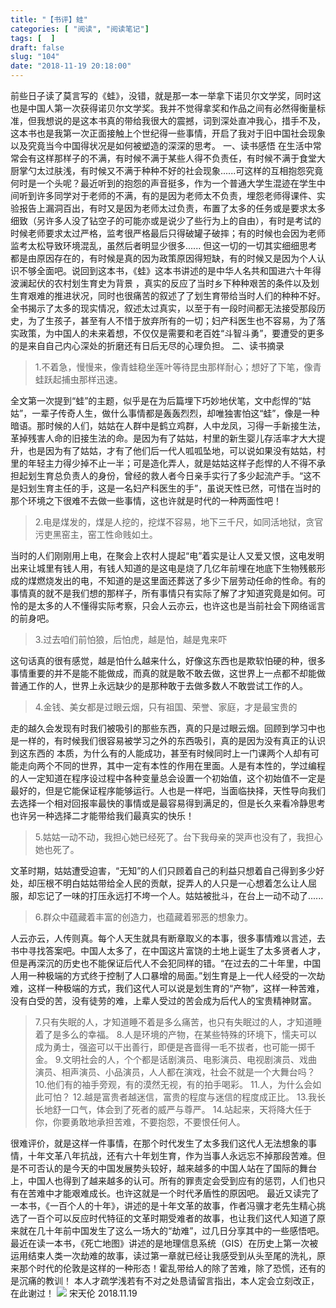 ```yaml
---
title: "【书评】蛙"
categories: [ "阅读", "阅读笔记"]
tags: [  ]
draft: false
slug: "104"
date: "2018-11-19 20:18:00"
---
```



前些日子读了莫言写的《蛙》，没错，就是那一本一举拿下诺贝尔文学奖，同时这也是中国人第一次获得诺贝尔文学奖。我并不觉得拿奖和作品之间有必然得衡量标准，但我想说的是这本书真的带给我很大的震撼，词到深处直冲我心，措手不及，这本书也是我第一次正面接触上个世纪得一些事情，开启了我对于旧中国社会现象以及究竟当今中国得状况是如何被塑造的深深的思考。 一、读书感悟 在生活中常常会有这样那样子的不满，有时候不满于某些人得不负责任，有时候不满于食堂大厨掌勺太过肤浅，有时候又不满于种种不好的社会现象......可这样的互相抱怨究竟何时是一个头呢？最近听到的抱怨的声音挺多，作为一个普通大学生混迹在学生中间听到许多同学对于老师的不满，有的是因为老师太不负责，埋怨老师得课件、实验报告上漏洞百出，有时又是因为老师太过负责，布置了太多的任务或是要求太多细致（另许多人没了钻空子的可能亦或是说少了些行为上的自由），有时是考试的时候老师要求太过严格，监考很严格最后只得破罐子破摔；有的时候也会因为老师监考太松导致环境混乱，虽然后者明显少很多...... 但这一切的一切其实细细思考都是由原因存在的，有时候是真的因为政策原因得短缺，有的时候又是因为个人认识不够全面吧。说回到这本书，《蛙》这本书讲述的是中华人名共和国进六十年得波澜起伏的农村划生育史为背景 ，真实的反应了当时乡下种种艰苦的条件以及划生育艰难的推进状况，同时也很痛苦的叙述了了划生育带给当时人们的种种不好。全书揭示了太多的现实情况，叙述太过真实，以至于有一段时间都无法接受那段历史，为了生孩子，甚至有人不惜于放弃所有的一切；妇产科医生也不容易，为了落实政策，为中国人的未来着想，不仅仅是需要和老百姓“斗智斗勇”，要遭受的更多的是来自自己内心深处的折磨还有日后无尽的心理负担。 二、读书摘录

> 1.不着急，慢慢来，像青蛙稳坐莲叶等待昆虫那样耐心；想好了下笔，像青蛙跃起捕虫那样迅速。

全文第一次提到“蛙”的主题，似乎是在为后篇埋下巧妙地伏笔，文中彪悍的“姑姑”，一辈子传奇人生，做什么事情都是轰轰烈烈，却唯独害怕这“蛙”，像是一种暗语。那时候的人们，姑姑在人群中是鹤立鸡群，人中龙凤，习得一手新接生法，革掉残害人命的旧接生法的命。是因为有了姑姑，村里的新生婴儿存活率才大大提升，也是因为有了姑姑，才有了他们后一代人呱呱坠地，可以说如果没有姑姑，村里的年轻主力得少掉不止一半；可是造化弄人，就是姑姑这样子彪悍的人不得不承担起划生育总负责人的身份，曾经的救人者今日亲手实行了多少起流产手。“这不是妇划生育主任的手，这是一名妇产科医生的手”，虽说天性已然，可惜在当时的那个环境之下很难不去做一些事情，这也许就是时代的一种两面性吧！

> 2.电是煤发的，煤是人挖的，挖煤不容易，地下三千尺，如同活地狱，贪官污吏黑窑主，窑工性命贱如土。

当时的人们刚刚用上电，在聚会上农村人提起“电”着实是让人又爱又恨，这电发明出来让城里有钱人用，有钱人知道的是这电是烧了几亿年前埋在地底下生物残骸形成的煤燃烧发出的电，不知道的是这里面还葬送了多少下层劳动任命的性命。有的事情真的就不是我们想的那样子，所有事情只有实际了解了才知道究竟是如何。可怜的是太多的人不懂得实际考察，只会人云亦云，也许这也是当前社会下网络谣言的前身吧。

> 3.过去咱们前怕狼，后怕虎，越是怕，越是鬼来吓

这句话真的很有感觉，越是怕什么越来什么，好像这东西也是欺软怕硬的种，很多事情重要的并不是能不能做成，而真的就是敢不敢去做，这世界上一点都不却能做普通工作的人，世界上永远缺少的是那种敢于去做多数人不敢尝试工作的人。

> 4.金钱、美女都是过眼云烟，只有祖国、荣誉、家庭，才是最宝贵的

走的越久会发现有时我们被吸引的那些东西，真的只是过眼云烟。回顾到学习中也是一样的，有时候我们很容易被学习之外的东西吸引，真的是因为没有真正的认识到这东西的 本质，为什么有的人能成功，甚至有时候同时上一门课两个人却有可能走向两个不同的世界，其中一定有本性的作用在里面。人是有本性的，学过编程的人一定知道在程序设过程中各种变量总会设置一个初始值，这个初始值不一定是最好的，但是它能保证程序能够运行。人也是一样吧，当面临抉择，天性导向我们去选择一个相对回报率最快的事情或是最容易得到满足的，但是长久来看冷静思考也许另一种选择二才能带给我们最真实的快乐！

> 5.姑姑一动不动，我担心她已经死了。台下我母亲的哭声也没有了，我担心她也死了。

文革时期，姑姑遭受迫害，“无知”的人们只顾着自己的利益只想着自己得到多少好处，却压根不明白姑姑带给全人民的贡献，捉弄人的人只是一心想着怎么让人屈服，却忘记了一味的打压永远打不垮一个人。姑姑被批斗，在台上一动不动了......

> 6.群众中蕴藏着丰富的创造力，也蕴藏着邪恶的想象力。

人云亦云，人传则真。每个人天生就具有断章取义的本事，很多事情难以言述，去书中寻找答案吧。中国人太多了，在中国这片富饶的土地上诞生了太多贤者人才，但是再深沉的历史也不能保证后代人不会犯同样的错。“在过去的二十年里，中国人用一种极端的方式终于控制了人口暴增的局面。”划生育是上一代人经受的一次劫难，这样一种极端的方式，我们这代人可以说是划生育的“产物”，这样一种苦难，没有白受的苦，没有徒劳的难，上辈人受过的苦会成为后代人的宝贵精神财富。

> 7.只有失眠的人，才知道睡不着是多么痛苦，也只有失眠过的人，才知道睡着了是多么的幸福。 8.人是环境的产物，在某些特殊的环境下，懦夫可以成为勇士，强盗可以干出善行，即便是吝啬得一毛不拔者，也可能一掷千金。 9.文明社会的人，个个都是话剧演员、电影演员、电视剧演员、戏曲演员、相声演员、小品演员，人人都在演戏，社会不就是一个大舞台吗？ 10.他们有的袖手旁观，有的漠然无视，有的拍手喝彩。 11.人，为什么会如此可怕？ 12.越是富贵者越迷信，富贵的程度与迷信的程度成正比。 13.我长长地舒一口气，体会到了死者的威严与尊严。 14.站起来，天将降大任于你，你要勇敢地承担苦难，不要抱怨，不要恨任何人。

很难评价，就是这样一件事情，在那个时代发生了太多我们这代人无法想象的事情，十年文革八年抗战，还有六十年划生育，作为当事人永远忘不掉那段苦难。但是不可否认的是今天的中国发展势头较好，越来越多的中国人站在了国际的舞台上，中国人也得到了越来越多的认可。所有的罪责定会受到应有的惩罚，人们也只有在苦难中才能艰难成长。也许这就是一个时代矛盾性的原因吧。 最近又读完了一本书，《一百个人的十年》，讲述的是十年文革的故事，作者冯骥才老先生精心挑选了一百个可以反应时代特征的文革时期受难者的故事，也让我们这代人知道了原来就在几十年前中国发生了这么一场大的“劫难”，过几日分享其中的一些感悟吧。 最近在读一本书，《死亡地图》讲述的是地理信息系统（GIS）在历史上第一次被运用结束人类一次劫难的故事，读过第一章就已经让我感受到从头至尾的洗礼，原来那个时代的伦敦是这样的一种形态！霍乱带给人的除了苦难，除了恐慌，还有的是沉痛的教训！ 本人才疏学浅若有不对之处恳请留言指出，本人定会立刻改正，在此谢过！ ![](https://songtianlun.cn/myblog/wp-content/uploads/2018/11/蛙-封面-201x300.jpg) 宋天伦 2018.11.19